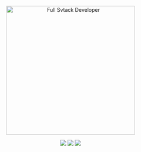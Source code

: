 <p align="center">
  <img src="https://media.giphy.com/media/qgQUggAC3Pfv687qPC/giphy.gif" width="350" alt="Full Svtack Developer"/>
</p>

<p align="center">
  <img src="https://img.shields.io/badge/Frontend-HTML%20%7C%20CSS%20%7C%20JavaScript-blue" />
  <img src="https://img.shields.io/badge/Backend-Python%20%7C%20Django-green" />
  <img src="https://img.shields.io/badge/Database-SQL-orange" />
</p>
